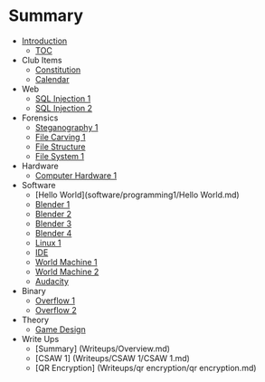 # Summary

* [Introduction](README.md)
   * [TOC](SUMMARY.md)
* Club Items
   * [Constitution](home/constitution/constitution.md)
   * [Calendar](home/calendar/calendar.md)
* Web
   * [SQL Injection 1](web/sql1/sql1.md)
   * [SQL Injection 2](web/sql2/sql2.md)
* Forensics
   * [Steganography 1](forensics/steg1/steg1.md)
   * [File Carving 1](forensics/filecarving1/filecarving1.md)
   * [File Structure](forensics/filestructure/filestructure.md)
   * [File System 1](forensics/filesystem1/filesystem1.md)
* Hardware
   * [Computer Hardware 1](hardware/computer_hardware_1/computerhardware1.md)
* Software
   * [Hello World](software/programming1/Hello World.md)
   * [Blender 1](software/blender1/blender1.md)
   * [Blender 2](software/blender2/blender2.md)
   * [Blender 3](software/blender3/blender3.md)
   * [Blender 4](software/blender4/blender4.md)
   * [Linux 1](software/linux1/linux1.md)
   * [IDE](software/ide/ide.md)
   * [World Machine 1](software/worldmachine1/worldmachine1.md)
   * [World Machine 2](software/worldmachine2/worldmachine2.md)
   * [Audacity](software/audacity/audacity.md)
* Binary
   * [Overflow 1](binary/overflow1/overflow1.md)
   * [Overflow 2](binary/overflow2/overflow2.md)
* Theory
   * [Game Design](theory/gamedesign/gamedesign.md)
* Write Ups
   * [Summary] (Writeups/Overview.md)
   * [CSAW 1] (Writeups/CSAW 1/CSAW 1.md)
   * [QR Encryption] (Writeups/qr encryption/qr encryption.md)